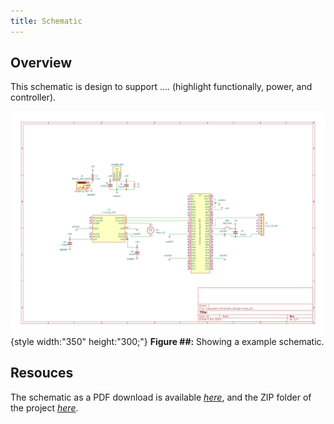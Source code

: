 ```yaml
---
title: Schematic
---
```


## Overview

This schematic is design to support .... (highlight functionally, power, and controller).


![schematic](https://github.com/riatron8/riatron8.github.io/raw/main/docs/04-Schematic/Subsystem_Schematic_Design-1.png){style width:"350" height:"300;"}
**Figure ##:** Showing a example schematic.


## Resouces

The schematic as a PDF download is available [*here*](https://github.com/riatron8/riatron8.github.io/raw/main/docs/04-Schematic/Subsystem-Print.pdf), and the ZIP folder of the project [*here*](https://github.com/riatron8/riatron8.github.io/raw/main/docs/04-Schematic/Subsystem_Schematic_Design.zip).
